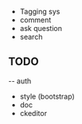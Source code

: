 - Tagging sys
- comment
- ask question
- search

## TODO
-- auth
- style (bootstrap)
- doc
- ckeditor
